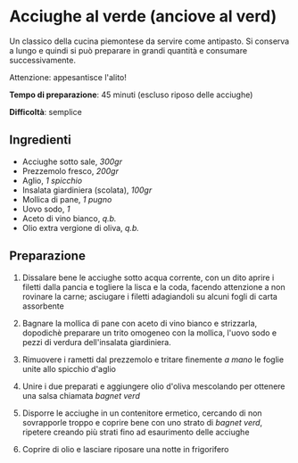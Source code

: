 # Acciughe al verde (anciove al verd)

Un classico della cucina piemontese da servire come antipasto. Si conserva a lungo e quindi si può preparare in grandi 
quantità e consumare successivamente.

Attenzione: appesantisce l'alito!

**Tempo di preparazione**: 45 minuti (escluso riposo delle acciughe)

**Difficoltà**: semplice

## Ingredienti

- Acciughe sotto sale, *300gr*
- Prezzemolo fresco, *200gr*
- Aglio, *1 spicchio*
- Insalata giardiniera (scolata), *100gr*
- Mollica di pane, *1 pugno*
- Uovo sodo, *1*
- Aceto di vino bianco, *q.b.*
- Olio extra vergione di oliva, *q.b.*

## Preparazione

1. Dissalare bene le acciughe sotto acqua corrente, con un dito aprire i filetti dalla pancia e togliere
la lisca e la coda, facendo attenzione a non rovinare la carne; asciugare i filetti adagiandoli su alcuni
fogli di carta assorbente

2. Bagnare la mollica di pane con aceto di vino bianco e strizzarla, dopodichè preparare un trito omogeneo con
la mollica, l'uovo sodo e pezzi di verdura dell'insalata giardiniera.

3. Rimuovere i rametti dal prezzemolo e tritare finemente _a mano_ le foglie unite allo spicchio d'aglio

4. Unire i due preparati e aggiungere olio d'oliva mescolando per ottenere una salsa chiamata *bagnet verd*

5. Disporre le acciughe in un contenitore ermetico, cercando di non sovrapporle troppo e coprire bene con uno 
strato di *bagnet verd*, ripetere creando più strati fino ad esaurimento delle acciughe

6. Coprire di olio e lasciare riposare una notte in frigorifero